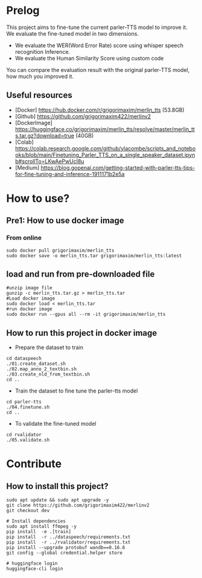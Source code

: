 # Prelog

This project aims to fine-tune the current parler-TTS model to improve it. We evaluate the fine-tuned model in two dimensions.
- We evaluate the WER(Word Error Rate) score using whisper speech recognition Inference.
- We evaluate the Human Similarity Score using custom code

You can compare the evaluation result with the original parler-TTS model, how much you improved it.

## Useful resources
- [Docker] https://hub.docker.com/r/grigorimaxim/merlin_tts  (53.8GB)
- [Github] https://github.com/grigorimaxim422/merlinv2
- [DockerImage] https://huggingface.co/grigorimaxim/merlin_tts/resolve/master/merlin_tts.tar.gz?download=true  (40GB)
- [Colab] https://colab.research.google.com/github/ylacombe/scripts_and_notebooks/blob/main/Finetuning_Parler_TTS_on_a_single_speaker_dataset.ipynb#scrollTo=LKwAePwUcl8u
- [Medium] https://blog.gopenai.com/getting-started-with-parler-tts-tips-for-fine-tuning-and-inference-1911171b2e5a

# How to use?

## Pre1: How to use docker image

### From online
```
sudo docker pull grigorimaxim/merlin_tts
sudo docker save -o merlin_tts.tar grigorimaxim/merlin_tts:latest

```

## load and run from pre-downloaded file
```
#unzip image file
gunzip -c merlin_tts.tar.gz > merlin_tts.tar
#Load docker image
sudo docker load < merlin_tts.tar
#run docker image
sudo docker run --gpus all --rm -it grigorimaxim/merlin_tts
```
## How to run this project in docker image
- Prepare the dataset to train
```
cd dataspeech 
./01.create_dataset.sh
./02.map_anno_2_textbin.sh
./03.create_nld_from_textbin.sh
cd ..
```
- Train the dataset to fine tune the parler-tts model
```
cd parler-tts
./04.finetune.sh
cd ..
```
- To validate the fine-tuned model
```
cd rvalidator
./05.validate.sh
```

# Contribute

## How to install this project?
```
sudo apt update && sudo apt upgrade -y
git clone https://github.com/grigorimaxim422/merlinv2
git checkout dev

# Install dependencies
sudo apt install ffmpeg -y
pip install  -e .[train]
pip install  -r ../dataspeech/requirements.txt
pip install  -r ../rvalidator/requirements.txt
pip install --upgrade protobuf wandb==0.16.6
git config --global credential.helper store

# huggingface login
huggingface-cli login
```

